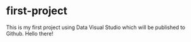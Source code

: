 # first-project
This is my first project using Data Visual Studio which will be published to Github.
Hello there!